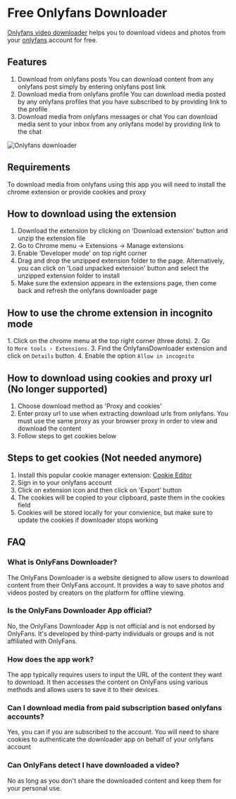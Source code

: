 # Free Onlyfans Downloader

[Onlyfans video downloader](https://onlyfansdownloader.co/) helps you to download videos and photos from your [onlyfans](https://onlyfans.com) account for free.

## Features
1. Download from onlyfans posts
You can download content from any onlyfans post simply by entering onlyfans post link 
2. Download media from onlyfans profile
You can download media posted by any onlyfans profiles that you have subscribed to by providing link to the profile
3. Download media from onlyfans messages or chat
You can download media sent to your inbox from any onlyfans model by providing link to the chat

![Onlyfans downloader](https://ik.imagekit.io/webscraper/Screenshot%202024-01-08%20at%202.14.00%20AM.png?updatedAt=1704660267904)


## Requirements

To download media from onlyfans using this app you will need to install the chrome extension or provide cookies and proxy

## How to download using the extension

1. Download the extension by clicking on 'Download extension' button and unzip the extension file
2. Go to Chrome menu → Extensions → Manage extensions
3. Enable 'Developer mode' on top right corner
4. Drag and drop the unzipped extension folder to the page. Alternatively, you can click on 'Load unpacked extension' button and select the unzipped extension folder to install
5. Make sure the extension appears in the extensions page, then come back and refresh the onlyfans downloader page

## How to use the chrome extension in incognito mode
1. Click on the chrome menu at the top right corner (three dots).
2. Go to `More tools › Extensions`.
3. Find the OnlyfansDownloader extension and click on `Details` button.
4. Enable the option `Allow in incognito`

## How to download using cookies and proxy url (No longer supported)

1. Choose download method as 'Proxy and cookies'
2. Enter proxy url to use when extracting download urls from onlyfans. You must use the same proxy as your browser proxy in order to view and download the content
3. Follow steps to get cookies below 

## Steps to get cookies (Not needed anymore)

1. Install this popular cookie manager extension: [Cookie Editor](https://chrome.google.com/webstore/detail/hlkenndednhfkekhgcdicdfddnkalmdm)
2. Sign in to your onlyfans account
3. Click on extension icon and then click on 'Export' button
4. The cookies will be copied to your clipboard, paste them in the cookies field
5. Cookies will be stored locally for your convienice, but make sure to update the cookies if downloader stops working

## FAQ

### What is OnlyFans Downloader?
The OnlyFans Downloader is a website designed to allow users to download content from their OnlyFans account. It provides a way to save photos and videos posted by creators on the platform for offline viewing.

### Is the OnlyFans Downloader App official?
No, the OnlyFans Downloader App is not official and is not endorsed by OnlyFans. It's developed by third-party individuals or groups and is not affiliated with OnlyFans.

### How does the app work?
The app typically requires users to input the URL of the content they want to download. It then accesses the content on OnlyFans using various methods and allows users to save it to their devices.

### Can I download media from paid subscription based onlyfans accounts?
Yes, you can if you are subscribed to the account. You will need to share cookies to authenticate the downloader app on behalf of your onlyfans account

### Can OnlyFans detect I have downloaded a video?
No as long as you don't share the downloaded content and keep them for your personal use. 
